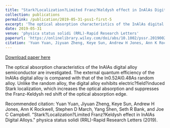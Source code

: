 ```yaml
---
title: "Stark?Localization?Limited Franz?Keldysh effect in InAlAs Digital Alloys"
collection: publications
permalink: /publication/2019-05-31-pss1-first-5
excerpt: 'The optical absorption characteristics of the InAlAs digital alloy semiconductor are investigated. The external quantum efficiency of the InAlAs digital alloy is compared with that of the In0.52Al0.48As random alloy. Unlike the random alloy, the digital alloy exhibits electric?field?induced Stark localization, which increases the optical absorption and suppresses the Franz-Keldysh red shift of the optical absorption edge.'
date: 2019-05-31
venue: 'physica status solidi (RRL)-Rapid Research Letters'
paperurl: 'https://onlinelibrary.wiley.com/doi/abs/10.1002/pssr.201900272'
citation: 'Yuan Yuan, Jiyuan Zheng, Keye Sun, Andrew H Jones, Ann K Rockwell, Stephen D March, Yang Shen, Seth R Bank, and Joe C Campbell. &quot;Stark?Localization?Limited Franz?Keldysh effect in InAlAs Digital Alloys.&quot; physica status solidi (RRL)-Rapid Research Letters (2019).'
---
```


<a href='https://onlinelibrary.wiley.com/doi/abs/10.1002/pssr.201900272'>Download paper here</a>

The optical absorption characteristics of the InAlAs digital alloy semiconductor are investigated. The external quantum efficiency of the InAlAs digital alloy is compared with that of the In0.52Al0.48As random alloy. Unlike the random alloy, the digital alloy exhibits electric?field?induced Stark localization, which increases the optical absorption and suppresses the Franz-Keldysh red shift of the optical absorption edge.

Recommended citation: Yuan Yuan, Jiyuan Zheng, Keye Sun, Andrew H Jones, Ann K Rockwell, Stephen D March, Yang Shen, Seth R Bank, and Joe C Campbell. "Stark?Localization?Limited Franz?Keldysh effect in InAlAs Digital Alloys." physica status solidi (RRL)-Rapid Research Letters (2019).